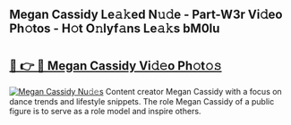 ## Megan Cassidy Le𝚊𝚔ed N𝚞𝚍e - Part-W3r Vi𝚍eo Ph𝚘tos - H𝚘t O𝚗lyf𝚊ns Le𝚊𝚔s bM0lu

# <h2><a href="http://hf5mlq.feru.top/?c=Megan+Cassidy">🔗 👉 🔴 Megan Cassidy Vi𝚍𝚎o Ph𝚘t𝚘𝚜</a></h2>

[![Megan Cassidy Nu𝚍𝚎s](https://i.imgur.com/0TWrTi3.gif)](http://hf5mlq.feru.top/?c=Megan+Cassidy)
Content creator Megan Cassidy with a focus on dance trends and lifestyle snippets. The role Megan Cassidy of a public figure is to serve as a role model and inspire others. 
